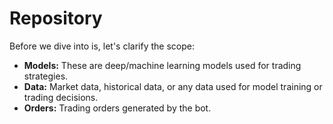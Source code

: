 # Repository

Before we dive into is, let's clarify the scope:

- **Models:** These are deep/machine learning models used for trading strategies.
- **Data:** Market data, historical data, or any data used for model training or trading decisions.
- **Orders:** Trading orders generated by the bot.
